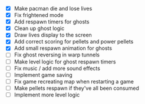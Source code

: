 - [x] Make pacman die and lose lives
- [x] Fix frightened mode
- [x] Add respawn timers for ghosts
- [x] Clean up ghost logic
- [x] Draw lives display to the screen
- [x] Add correct scoring for pellets and power pellets
- [x] Add small respawn animation for ghosts
- [ ] Fix ghost reversing in warp tunnels
- [ ] Make level logic for ghost respawn timers
- [ ] Fix music / add more sound effects
- [ ] Implement game saving
- [ ] Fix game recreating map when restarting a game
- [ ] Make pellets respawn if they've all been consumed
- [ ] Implement more level logic